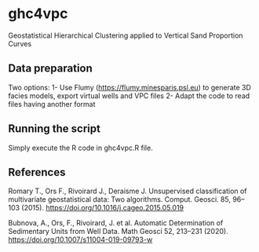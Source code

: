 # ghc4vpc
Geostatistical Hierarchical Clustering applied to Vertical Sand Proportion Curves

## Data preparation
Two options:
1- Use Flumy (https://flumy.minesparis.psl.eu) to generate 3D facies models, export virtual wells and VPC files
2- Adapt the code to read files having another format

## Running the script
Simply execute the R code in ghc4vpc.R file.

## References

Romary T., Ors F., Rivoirard J., Deraisme J. 
Unsupervised classification of multivariate geostatistical data: Two algorithms.
Comput. Geosci. 85, 96–103 (2015).
https://doi.org/10.1016/j.cageo.2015.05.019

Bubnova, A., Ors, F., Rivoirard, J. et al.
Automatic Determination of Sedimentary Units from Well Data.
Math Geosci 52, 213–231 (2020).
https://doi.org/10.1007/s11004-019-09793-w
